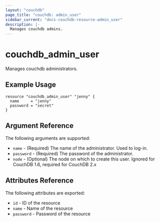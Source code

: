 ```yaml
---
layout: "couchdb"
page_title: "couchdb: admin_user"
sidebar_current: "docs-couchdb-resource-admin_user"
description: |-
  Manages couchdb admins.
---
```


# couchdb\_admin\_user

Manages couchdb administrators.

## Example Usage

```hcl
resource "couchdb_admin_user" "jenny" {
  name     = "jenny"
  password = "secret"
}
```

## Argument Reference

The following arguments are supported:

* `name` - (Required) The name of the administrator. Used to log-in.
* `password` - (Required) The password of the administrator.
* `node` - (Optional) The node on which to create this user. Ignored for CouchDB 1.6, required for CouchDB 2.x

## Attributes Reference

The following attributes are exported:

* `id` - ID of the resource
* `name` - Name of the resource
* `password` - Password of the resource
